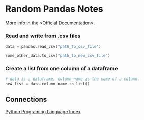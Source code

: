 # Random Pandas Notes

More info in the [\<Official Documentation\>](https://pandas.pydata.org/docs/).

### Read and write from .csv files

```python
data = pandas.read_csv("path_to_csv_file")

some_other_data.to_csv("path_to_new_csv_file")
```

### Create a list from one column of a dataframe

```python
# data is a dataframe, column_name is the name of a column.
new_list = data.column_name.to_list()
```

## Connections

[Python Programing Language Index](../zettel/000E--python-lang-index.md)
